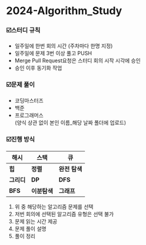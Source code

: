 # 2024-Algorithm_Study

### ☑️스터디 규칙 
- 일주일에 한번 회의 시간 (주차마다 한명 지정)
- 일주일에 문제 3번 이상 풀고 PUSH
- Merge Pull Request요청은 스터디 회의 시작 시각에 승인
- 승인 이후 동기화 작업
  
### ☑️문제 풀이
- 코딩마스터즈
- 백준
- 프로그래머스<br>
(양식 상관 없이 본인 이름_해당 날짜 폴더에 업로드)

### ☑️진행 방식
|해시|스택|큐|
|---|---|---|
|**힙**|**정렬**|**완전 탐색**|
|**그리디**|**DP**|**DFS**|
|**BFS**|**이분탐색**|**그래프**|
1. 위 중 해당하는 알고리즘 문제를 선택
2. 저번 회의에 선택된 알고리즘 유형은 선택 불가
3. 문제 읽는 시간 제공
4. 문제 풀이 설명
5. 풀이 정리

